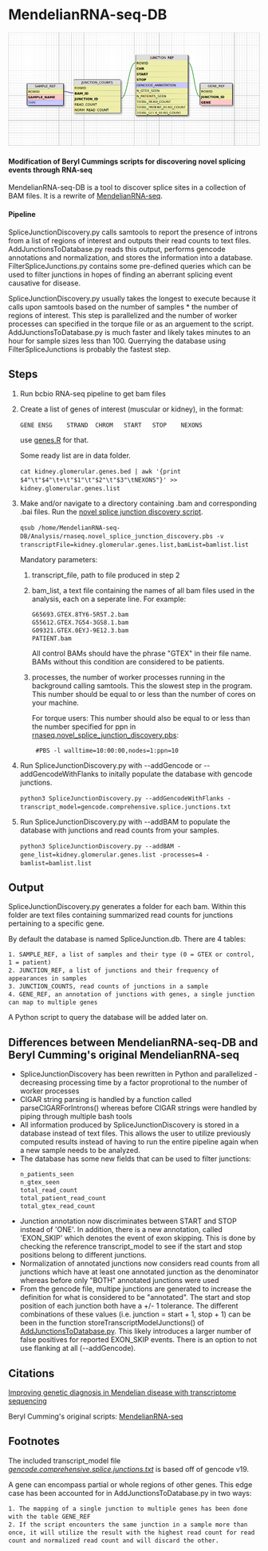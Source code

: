 ﻿# MendelianRNA-seq-DB

![alt text](./SpliceJunctionSchema.png)

#### Modification of Beryl Cummings scripts for discovering novel splicing events through RNA-seq

MendelianRNA-seq-DB is a tool to discover splice sites in a collection of BAM files. It is a rewrite of [MendelianRNA-seq](https://github.com/dennis-kao/MendelianRNA-seq).

#### Pipeline

SpliceJunctionDiscovery.py calls samtools to report the presence of introns from a list of regions of interest and outputs their read counts to text files. AddJunctionsToDatabase.py reads this output, performs gencode annotations and normalization, and stores the information into a database. FilterSpliceJunctions.py contains some pre-defined queries which can be used to filter junctions in hopes of finding an aberrant splicing event causative for disease.

SpliceJunctionDiscovery.py usually takes the longest to execute because it calls upon samtools based on the number of samples * the number of regions of interest. This step is parallelized and the number of worker processes can specified in the torque file or as an arguement to the script. AddJunctionsToDatabase.py is much faster and likely takes minutes to an hour for sample sizes less than 100. Querrying the database using FilterSpliceJunctions is probably the fastest step.

## Steps

1. Run bcbio RNA-seq pipeline to get bam files

2. Create a list of genes of interest (muscular or kidney), in the format:
	
	```GENE	ENSG	STRAND	CHROM	START	STOP	NEXONS```

	use [genes.R](https://github.com/naumenko-sa/bioscripts/blob/master/genes.R) for that.

	Some ready list are in data folder.

	```cat kidney.glomerular.genes.bed | awk '{print $4"\t"$4"\t+\t"$1"\t"$2"\t"$3"\tNEXONS"}' >> kidney.glomerular.genes.list```

3. Make and/or navigate to a directory containing .bam and corresponding .bai files. Run the [novel splice junction discovery script](Analysis/rnaseq.novel_splice_junction_discovery.pbs).

	```qsub /home/MendelianRNA-seq-DB/Analysis/rnaseq.novel_splice_junction_discovery.pbs -v transcriptFile=kidney.glomerular.genes.list,bamList=bamlist.list```

	Mandatory parameters:
	1. transcript_file, path to file produced in step 2
	2. bam_list, a text file containing the names of all bam files used in the analysis, each on a seperate line. For example:

		```
		G65693.GTEX.8TY6-5R5T.2.bam
		G55612.GTEX.7G54-3GS8.1.bam
		G09321.GTEX.0EYJ-9E12.3.bam
		PATIENT.bam
		```
		
		All control BAMs should have the phrase "GTEX" in their file name. BAMs without this condition are considered to be patients.

	3. processes, the number of worker processes running in the background calling samtools. This the slowest step in the program. This number should be equal to or less than the number of cores on your machine. 
	
		For torque users: This number should also be equal to or less than the number specified for ppn in [rnaseq.novel_splice_junction_discovery.pbs](Analysis/rnaseq.splice_junction_summary.pbs):

		
			#PBS -l walltime=10:00:00,nodes=1:ppn=10

4. Run SpliceJunctionDiscovery.py with --addGencode or --addGencodeWithFlanks to initally populate the database with gencode junctions. 

	```python3 SpliceJunctionDiscovery.py --addGencodeWithFlanks -transcript_model=gencode.comprehensive.splice.junctions.txt```
	
5. Run SpliceJunctionDiscovery.py with --addBAM to populate the database with junctions and read counts from your samples.

	```python3 SpliceJunctionDiscovery.py --addBAM -gene_list=kidney.glomerular.genes.list -processes=4 -bamlist=bamlist.list```

## Output

SpliceJunctionDiscovery.py generates a folder for each bam. Within this folder are text files containing summarized read counts for junctions pertaining to a specific gene.

By default the database is named SpliceJunction.db. There are 4 tables:

	1. SAMPLE_REF, a list of samples and their type (0 = GTEX or control, 1 = patient)
	2. JUNCTION_REF, a list of junctions and their frequency of appearances in samples
	3. JUNCTION_COUNTS, read counts of junctions in a sample
	4. GENE_REF, an annotation of junctions with genes, a single junction can map to multiple genes
	
A Python script to query the database will be added later on.

## Differences between MendelianRNA-seq-DB and Beryl Cumming's original MendelianRNA-seq

- SpliceJunctionDiscovery has been rewritten in Python and parallelized - decreasing processing time by a factor proprotional to the number of worker processes
- CIGAR string parsing is handled by a function called parseCIGARForIntrons() whereas before CIGAR strings were handled by piping through multiple bash tools
- All information produced by SpliceJunctionDiscovery is stored in a database instead of text files. This allows the user to utilize previously computed results instead of having to run the entire pipeline again when a new sample needs to be analyzed.
- The database has some new fields that can be used to filter junctions: 
	```
	n_patients_seen
	n_gtex_seen
	total_read_count
	total_patient_read_count
	total_gtex_read_count
	```
- Junction annotation now discriminates between START and STOP instead of 'ONE'. In addition, there is a new annotation, called 'EXON_SKIP' which denotes the event of exon skipping. This is done by checking the reference transcript_model to see if the start and stop positions belong to different junctions.
- Normalization of annotated junctions now considers read counts from all junctions which have at least one annotated junction as the denominator whereas before only "BOTH" annotated junctions were used
- From the gencode file, multipe junctions are generated to increase the definition for what is considered to be "annotated". The start and stop position of each junction both have a +/- 1 tolerance. The different combinations of these values (i.e. junction = start + 1, stop + 1) can be been in the function storeTranscriptModelJunctions() of [AddJunctionsToDatabase.py](Analysis/AddJunctionsToDatabase.py). This likely introduces a larger number of false positives for reported EXON_SKIP events. There is an option to not use flanking at all (--addGencode). 

## Citations

[Improving genetic diagnosis in Mendelian disease with transcriptome sequencing](http://stm.sciencemag.org/content/9/386/eaal5209)

Beryl Cumming's original scripts: [MendelianRNA-seq](https://github.com/berylc/MendelianRNA-seq)

## Footnotes

The included transcript_model file [_gencode.comprehensive.splice.junctions.txt_](https://github.com/dennis-kao/MendelianRNA-seq/blob/master/gencode.comprehensive.splice.junctions.txt) is based off of gencode v19.

A gene can encompass partial or whole regions of other genes. This edge case has been accounted for in AddJunctionsToDatabase.py in two ways: 

	1. The mapping of a single junction to multiple genes has been done with the table GENE_REF
	2. If the script encounters the same junction in a sample more than once, it will utilize the result with the highest read count for read count and normalized read count and will discard the other.
